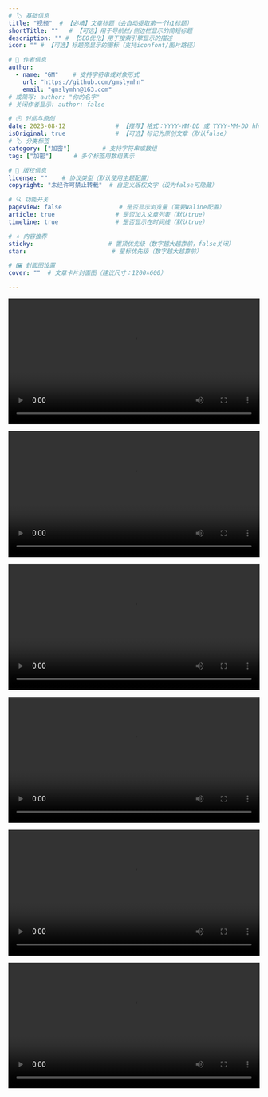 ```yaml
---
# 🏷️ 基础信息
title: "视频"  # 【必填】文章标题（会自动提取第一个h1标题）
shortTitle: ""   # 【可选】用于导航栏/侧边栏显示的简短标题
description: "" # 【SEO优化】用于搜索引擎显示的描述
icon: "" # 【可选】标题旁显示的图标（支持iconfont/图片路径）

# 👤 作者信息
author: 
  - name: "GM"    # 支持字符串或对象形式
    url: "https://github.com/gmslymhn" 
    email: "gmslymhn@163.com"
# 或简写: author: "你的名字" 
# 关闭作者显示: author: false

# 🕒 时间与原创
date: 2023-08-12              # 【推荐】格式：YYYY-MM-DD 或 YYYY-MM-DD hh:mm:ss
isOriginal: true              # 【可选】标记为原创文章（默认false）
# 🏷️ 分类标签
category: ["加密"]         # 支持字符串或数组
tag: ["加密"]      # 多个标签用数组表示

# 📜 版权信息
license: ""    # 协议类型（默认使用主题配置）
copyright: "未经许可禁止转载"  # 自定义版权文字（设为false可隐藏）

# 🔍 功能开关
pageview: false                # 是否显示浏览量（需要Waline配置）
article: true                 # 是否加入文章列表（默认true）
timeline: true                # 是否显示在时间线（默认true）

# ⭐ 内容推荐
sticky:                     # 置顶优先级（数字越大越靠前，false关闭）
star:                        # 星标优先级（数字越大越靠前）

# 🖼️ 封面图设置
cover: ""  # 文章卡片封面图（建议尺寸：1200×600）

---
```



<video width="100%" controls> <source src="https://vercel-lz.tyut.tech/api/lz?fid=ijVCU245x2zc&pwd=euef&isNewd=https://innlab.lanzn.com" type="video/mp4"> 您的浏览器不支持MP4播放 </video>

<video width="100%" controls> <source src="https://vercel-lz.tyut.tech/api/lz?fid=i5g5J249ki1a&pwd=h72w&isNewd=https://innlab.lanzn.com" type="video/mp4"> 您的浏览器不支持MP4播放 </video>

<video width="100%" controls> <source src="https://vercel-lz.tyut.tech/api/lz?fid=iFi47249la4b&pwd=59ug&isNewd=https://innlab.lanzn.com" type="video/mp4"> 您的浏览器不支持MP4播放 </video>

<video width="100%" controls> <source src="https://vercel-lz.tyut.tech/api/lz?fid=iSGa6249z6vi&pwd=b6qc&isNewd=https://innlab.lanzn.com" type="video/mp4"> 您的浏览器不支持MP4播放 </video>

<video width="100%" controls> <source src="https://vercel-lz.tyut.tech/api/lz?fid=idCur24a1bnc&pwd=e8br&isNewd=https://innlab.lanzn.com" type="video/mp4"> 您的浏览器不支持MP4播放 </video>

<video width="100%" controls> <source src="https://vercel-lz.tyut.tech/api/lz?fid=ihGUk24a1oif&pwd=6omw&isNewd=https://innlab.lanzn.com" type="video/mp4"> 您的浏览器不支持MP4播放 </video>


